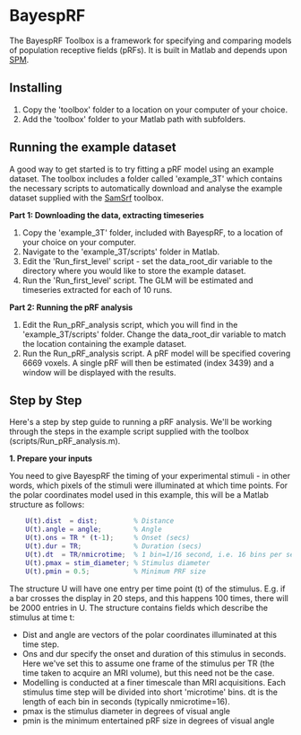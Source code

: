 # BayespRF
The BayespRF Toolbox is a framework for specifying and comparing models of population receptive fields (pRFs). It is built in Matlab and depends upon [SPM](http://www.fil.ion.ucl.ac.uk/spm/).

## Installing
1. Copy the 'toolbox' folder to a location on your computer of your choice.
2. Add the 'toolbox' folder to your Matlab path with subfolders.

## Running the example dataset
A good way to get started is to try fitting a pRF model using an example dataset. The toolbox includes a folder called 'example_3T' which contains the necessary scripts to automatically download and analyse the example dataset supplied with the [SamSrf](https://figshare.com/articles/SamSrf_toolbox_for_pRF_mapping/1344765) toolbox.

**Part 1: Downloading the data, extracting timeseries**

1. Copy the 'example_3T' folder, included with BayespRF, to a location of your choice on your computer.
2. Navigate to the 'example_3T/scripts' folder in Matlab.
3. Edit the 'Run_first_level' script - set the data_root_dir variable to the directory where you would like to store the example dataset.
4. Run the 'Run_first_level' script. The GLM will be estimated and timeseries extracted for each of 10 runs.

**Part 2: Running the pRF analysis**

1. Edit the Run_pRF_analysis script, which you will find in the 'example_3T/scripts' folder. Change the data_root_dir variable to match the location containing the example dataset.
2. Run the Run_pRF_analysis script. A pRF model will be specified covering 6669 voxels. A single pRF will then be estimated (index 3439) and a window will be displayed with the results.

## Step by Step

Here's a step by step guide to running a pRF analysis. We'll be working through the steps in the example script supplied with the toolbox (scripts/Run_pRF_analysis.m).

**1. Prepare your inputs**

You need to give BayespRF the timing of your experimental stimuli - in other words, which pixels of the stimuli were illuminated at which time points. For the polar coordinates model used in this example, this will be a Matlab structure as follows:

```Matlab
    U(t).dist  = dist;         % Distance
    U(t).angle = angle;        % Angle
    U(t).ons = TR * (t-1);     % Onset (secs)
    U(t).dur = TR;             % Duration (secs)
    U(t).dt  = TR/nmicrotime;  % 1 bin=1/16 second, i.e. 16 bins per second
    U(t).pmax = stim_diameter; % Stimulus diameter
    U(t).pmin = 0.5;           % Minimum PRF size
```

The structure U will have one entry per time point (t) of the stimulus. E.g. if a bar crosses the display in 20 steps, and this happens 100 times, there will be 2000 entries in U. The structure contains fields which describe the stimulus at time t:
- Dist and angle are vectors of the polar coordinates illuminated at this time step. 
- Ons and dur specify the onset and duration of this stimulus in seconds. Here we've set this to assume one frame of the stimulus per TR (the time taken to acquire an MRI volume), but this need not be the case.
- Modelling is conducted at a finer timescale than MRI acquisitions. Each stimulus time step will be divided into short 'microtime' bins. dt is the length of each bin in seconds (typically nmicrotime=16).
- pmax is the stimulus diameter in degrees of visual angle
- pmin is the minimum entertained pRF size in degrees of visual angle

